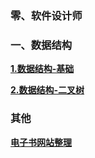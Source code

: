 ### 零、软件设计师



### 一、数据结构

[**1.数据结构-基础**](./1-数据结构/1_数据结构-基础.md)

[**2.数据结构-二叉树**](./1-数据结构/2_数据结构-二叉树.md)


### 其他

[**电子书网站整理**](./电子书网站整理.md)